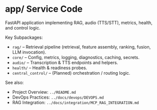 <!-- Directory Index: app/ -->
# app/ Service Code

FastAPI application implementing RAG, audio (TTS/STT), metrics, health, and control logic.

Key Subpackages:
- `rag/` – Retrieval pipeline (retrieval, feature assembly, ranking, fusion, LLM invocation).
- `core/` – Config, metrics, logging, diagnostics, caching, secrets.
- `audio/` – Transcription & TTS endpoints and helpers.
- `health/` – Health & readiness probes.
- `central_control/` – (Planned) orchestration / routing logic.

See also:
- Project Overview: `../README.md`
- DevOps Practices: `../docs/devops/DEVOPS.md`
- RAG Integration: `../docs/integration/MCP_RAG_INTEGRATION.md`